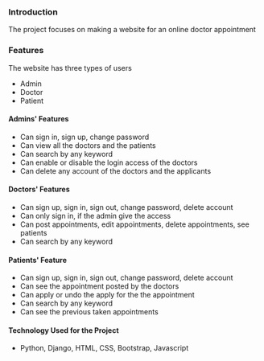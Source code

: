 ### Introduction
The project focuses on making a website for an online doctor appointment
### Features
The website has three types of users
- Admin
- Doctor
- Patient
#### Admins' Features
- Can sign in, sign up, change password
- Can view all the doctors and the patients
- Can search by any keyword
- Can enable or disable the login access of the doctors
- Can delete any account of the doctors and the applicants
#### Doctors' Features
- Can sign up, sign in, sign out, change password, delete account
- Can only sign in, if the admin give the access
- Can post appointments, edit appointments, delete appointments, see patients
- Can search by any keyword
#### Patients' Feature
- Can sign up, sign in, sign out, change password, delete account
- Can see the appointment posted by the doctors
- Can apply or undo the apply for the the appointment
- Can search by any keyword
- Can see the previous taken appointments

#### Technology Used for the Project
- Python, Django, HTML, CSS, Bootstrap, Javascript
